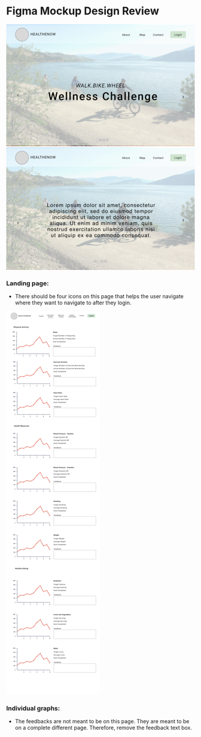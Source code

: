 # Figma Mockup Design Review
![](../images/figma/Homepage%20-%201.png?raw=true)
![](../images/figma/Homepage%20-%202.png?raw=true)

### Landing page:

- There should be four icons on this page that helps the user navigate where they want to navigate to after they login.

![](../images/figma/Individual%20Graphs.png?raw=true)

### Individual graphs:

- The feedbacks are not meant to be on this page. They are meant to be on a complete different page. Therefore, remove the feedback text box.
